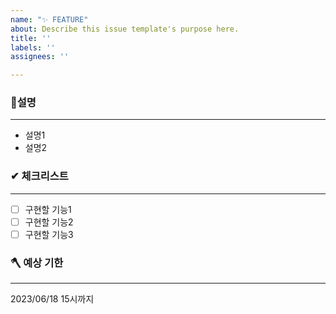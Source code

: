 ```yaml
---
name: "✨ FEATURE"
about: Describe this issue template's purpose here.
title: ''
labels: ''
assignees: ''

---
```


### 📃설명

---

- 설명1
- 설명2

### ✔ 체크리스트

---

- [ ] 구현할 기능1
- [ ] 구현할 기능2
- [ ] 구현할 기능3

### 🪓 예상 기한

---

2023/06/18 15시까지
